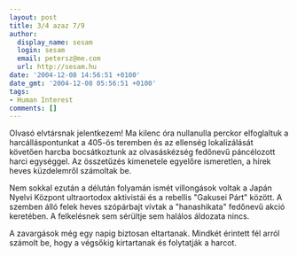 ```yaml
---
layout: post
title: 3/4 azaz 7/9
author:
  display_name: sesam
  login: sesam
  email: petersz@me.com
  url: http://sesam.hu
date: '2004-12-08 14:56:51 +0100'
date_gmt: '2004-12-08 05:56:51 +0100'
tags:
- Human Interest
comments: []
---
```


Olvasó elvtársnak jelentkezem! Ma kilenc óra nullanulla perckor elfoglaltuk a harcálláspontunkat a 405-ös teremben és az ellenség lokalizálását követően harcba bocsátkoztunk az olvasáskézség fedőnevű páncélozott harci egységgel. Az összetűzés kimenetele egyelőre ismeretlen, a hírek heves küzdelemről számoltak be.

Nem sokkal ezután a délután folyamán ismét villongások voltak a Japán Nyelvi Központ ultraortodox aktivistái és a rebellis "Gakusei Párt" között. A szemben álló felek heves szópárbajt vívtak a "hanashikata" fedőnevű akció keretében. A felkelésnek sem sérültje sem halálos áldozata nincs.

A zavargások még egy napig biztosan eltartanak. Mindkét érintett fél arról számolt be, hogy a végsőkig kirtartanak és folytatják a harcot.

